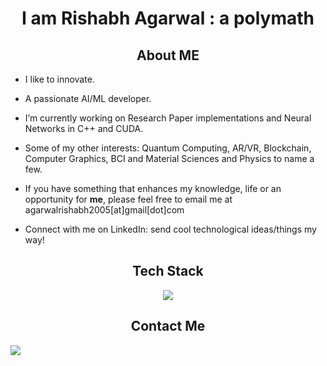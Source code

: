 <h1 style="text-align: center;">I am Rishabh Agarwal : a polymath </h1>

<h2 style="text-align: center;"> About ME </h2>

* I like to innovate.
* A passionate AI/ML developer. 
* I’m currently working on Research Paper implementations and Neural Networks in C++ and CUDA.
* Some of my other interests: Quantum Computing, AR/VR, Blockchain, Computer Graphics, BCI and Material Sciences and Physics to name a few.


* If you have something that enhances my knowledge, life or an opportunity for **me**, please feel free to email me at agarwalrishabh2005[at]gmail[dot]com
* Connect with me on LinkedIn: send cool technological ideas/things my way!



<h2 style="text-align: center;"> Tech Stack </h2>
<p align="center">
  <a href="https://go-skill-icons.vercel.app/">
    <img
      src="https://go-skill-icons.vercel.app/api/icons?i=py,pytorch,cpp,cuda,tensorflow,sklearn,flask,c,java,dart,flutter,firebase,r,matlab,mysql,sqlite,latex,html,css,git,gitlab,docker,linux"
    />
  </a>
</p>

<!--
<h2 style="text-align: center;"> Tech Stack </h2>
<p align="center">
  <a href="https://skillicons.dev">
    <img src="https://skillicons.dev/icons?i=py,pytorch,tensorflow,sklearn,flask,c,cpp,java,dart,flutter,firebase,r,matlab,mysql,sqlite,latex,html,css,git,gitlab,docker,linux"  alt="Tech Stack" />
  </a>
</p>
-->
<h2 style="text-align: center;"> Contact Me </h2>
<a href="https://www.linkedin.com/in/godrishuniverse/" target="_blank">
   <img src="https://img.shields.io/badge/LinkedIn-0077B5?style=for-the-badge&logo=linkedin&logoColor=0e76a8&color=black">
</a>

